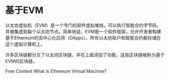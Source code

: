 # 基于EVM

以太坊虚拟机（EVM）是一个专门的软件虚拟堆栈，可以执行智能合约字节码，并被集成到每个以太坊节点。简单地说，EVM是一个软件框架，允许开发者构建基于Ethereum的去中心化应用（DApps）。所有以太坊账户和智能合约都存储在这个虚拟计算机上。

许多区块链都分叉了以太坊区块链，并在上面添加了功能，这些区块链被称为基于EVM的区块链。

<ResourceGroupTitle>Free Content</ResourceGroupTitle>
<BadgeLink colorScheme='yellow' badgeText='Read' href='https://moralis.io/evm-explained-what-is-ethereum-virtual-machine/'>What is Ethereum Virtual Machine?</BadgeLink>
